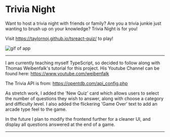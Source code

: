 # Trivia Night
 Want to host a trivia night with friends or family? Are you a trivia junkie just wanting to brush up on your knowledge?  Trivia Night is for you!

 Visit https://taylornoj.github.io/tsreact-quiz/ to play!

![gif of app](https://github.com/taylornoj/tsreact-quiz/blob/main/src/images/tsreact-quiz.gif?raw=true)
***

I am currently teaching myself TypeScript, so decided to follow along with Thomas Weibenfalk's tutorial for this project. His Youtube Channel can be found here: https://www.youtube.com/weibenfalk

The Trivia API is from: https://opentdb.com/api_config.php

As stretch work, I added the 'New Quiz' card which allows users to select the number of questions they wish to answer, along with choose a category and difficulty level.  I also added the flickering 'Game Over' text to add an arcade type feel to the game.

In the future I plan to modify the frontend further for a cleaner UI, and display all questions answered at the end of a game.
***